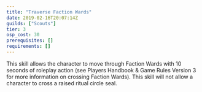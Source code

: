 ```yaml
---
title: "Traverse Faction Wards"
date: 2019-02-16T20:07:14Z
guilds: ["Scouts"]
tier: 3
osp_cost: 30
prerequisites: []
requirements: []
---
```

This skill allows the character to move through Faction Wards with 10 seconds of roleplay action (see Players Handbook & Game Rules Version 3 for more information on crossing Faction Wards). This skill will not allow a character to cross a raised ritual circle seal.